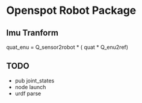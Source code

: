 # Openspot Robot Package

## Imu Tranform

quat_enu = Q_sensor2robot * ( quat * Q_enu2ref)


## TODO
- pub joint_states
- node launch
- urdf parse

